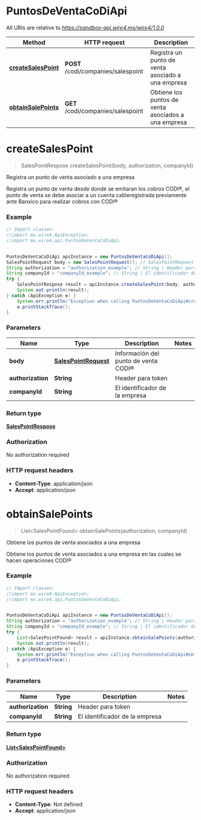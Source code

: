 # PuntosDeVentaCoDiApi

All URIs are relative to *https://sandbox-api.wire4.mx/wire4/1.0.0*

Method | HTTP request | Description
------------- | ------------- | -------------
[**createSalesPoint**](PuntosDeVentaCoDiApi.md#createSalesPoint) | **POST** /codi/companies/salespoint | Registra un punto de venta asociado a una empresa
[**obtainSalePoints**](PuntosDeVentaCoDiApi.md#obtainSalePoints) | **GET** /codi/companies/salespoint | Obtiene los puntos de venta asociados a una empresa

<a name="createSalesPoint"></a>
# **createSalesPoint**
> SalesPointRespose createSalesPoint(body, authorization, companyId)

Registra un punto de venta asociado a una empresa

Registra un punto de venta desde donde se emitaran los cobros CODI®, el punto de venta se debe asociar a un cuenta cableregistrada previamente ante Banxico para realizar cobros con CODI®

### Example
```java
// Import classes:
//import mx.wire4.ApiException;
//import mx.wire4.api.PuntosDeVentaCoDiApi;


PuntosDeVentaCoDiApi apiInstance = new PuntosDeVentaCoDiApi();
SalesPointRequest body = new SalesPointRequest(); // SalesPointRequest | Información del punto de venta CODI®
String authorization = "authorization_example"; // String | Header para token
String companyId = "companyId_example"; // String | El identificador de la empresa
try {
    SalesPointRespose result = apiInstance.createSalesPoint(body, authorization, companyId);
    System.out.println(result);
} catch (ApiException e) {
    System.err.println("Exception when calling PuntosDeVentaCoDiApi#createSalesPoint");
    e.printStackTrace();
}
```

### Parameters

Name | Type | Description  | Notes
------------- | ------------- | ------------- | -------------
 **body** | [**SalesPointRequest**](SalesPointRequest.md)| Información del punto de venta CODI® |
 **authorization** | **String**| Header para token |
 **companyId** | **String**| El identificador de la empresa |

### Return type

[**SalesPointRespose**](SalesPointRespose.md)

### Authorization

No authorization required

### HTTP request headers

 - **Content-Type**: application/json
 - **Accept**: application/json

<a name="obtainSalePoints"></a>
# **obtainSalePoints**
> List&lt;SalesPointFound&gt; obtainSalePoints(authorization, companyId)

Obtiene los puntos de venta asociados a una empresa

Obtiene los puntos de venta asociados a una empresa en las cuales se hacen operaciones CODI®

### Example
```java
// Import classes:
//import mx.wire4.ApiException;
//import mx.wire4.api.PuntosDeVentaCoDiApi;


PuntosDeVentaCoDiApi apiInstance = new PuntosDeVentaCoDiApi();
String authorization = "authorization_example"; // String | Header para token
String companyId = "companyId_example"; // String | El identificador de la empresa
try {
    List<SalesPointFound> result = apiInstance.obtainSalePoints(authorization, companyId);
    System.out.println(result);
} catch (ApiException e) {
    System.err.println("Exception when calling PuntosDeVentaCoDiApi#obtainSalePoints");
    e.printStackTrace();
}
```

### Parameters

Name | Type | Description  | Notes
------------- | ------------- | ------------- | -------------
 **authorization** | **String**| Header para token |
 **companyId** | **String**| El identificador de la empresa |

### Return type

[**List&lt;SalesPointFound&gt;**](SalesPointFound.md)

### Authorization

No authorization required

### HTTP request headers

 - **Content-Type**: Not defined
 - **Accept**: application/json

